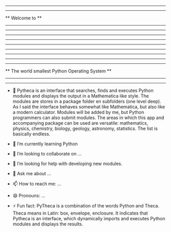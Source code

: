 **************************************************
**************************************************
**  Welcome to                                  **
**                                              **
**  ****  *   * ***** *   * *****  ***   ***    **
**  *   * *   *   *   *   * *     *   * *   *   **
**  *   *  * *    *   *   * *     *     *   *   **
**  ****    *     *   ***** ***** *     *****   **
**  *       *     *   *   * *     *     *   *   **
**  *       *     *   *   * *     *   * *   *   **
**  *       *     *   *   * *****  ***  *   *   **
**                                              **
**  The world smallest Python Operating System  **
**************************************************
**************************************************


- 🔭 Pytheca is an interface that searches, finds and executes Python modules and displays the output in a Mathematica like style. The modules are stores in a package folder en subfolders (one level deep). As I said the interface behaves somewhat like Mathematica, but also like a modern calculator. Modules will be added by me, but Python programmers can also submit modules. The areas in which this app and accompanying package can be used are versatile: mathematics, physics, chemistry, biology, geology, astronomy, statistics. The list is basically endless.


- 🌱 I’m currently learning Python
- 👯 I’m looking to collaborate on ...
- 🤔 I’m looking for help with developing new modules.
- 💬 Ask me about ...
- 📫 How to reach me: ...
- 😄 Pronouns: ...
- ⚡ Fun fact: PyTheca is a combination of the words Python and Theca. Theca means in Latin: box, envelope, enclosure. It indicates that Pytheca is an interface, which dynamically imports and executes Python modules and displays the results.

